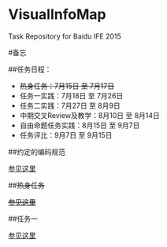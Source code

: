 # VisualInfoMap
Task Repository for Baidu IFE 2015

#备忘

##任务日程：

* ~~热身任务：7月15日 至 7月17日~~
* 任务一实践：7月18日 至 7月26日
* 任务二实践：7月27日 至 8月9日
* 中期交叉Review及教学：8月10日 至 8月14日
* 自由命题任务实践：8月15日 至 9月7日
* 任务评比：9月7日 至 9月15日

##约定的编码规范

[参见这里](https://github.com/ecomfe/spec)

##~~热身任务~~

~~[参见这里](https://github.com/baidu-ife/ife/blob/master/2015_summer/task/warm_up.md)~~

##任务一

[参见这里](https://github.com/baidu-ife/ife/blob/master/2015_summer/task/vis_yangfan_01.md)
